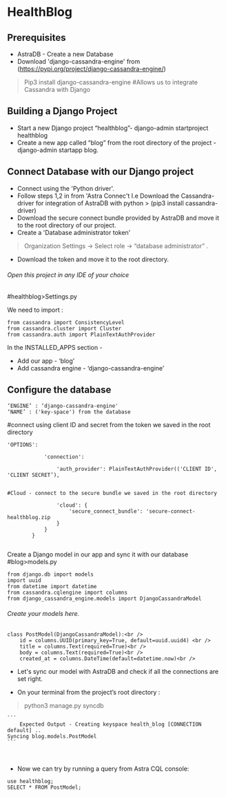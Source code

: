 # HealthBlog
## Prerequisites<br />
* AstraDB - Create a new Database 
* Download 'django-cassandra-engine' from (https://pypi.org/project/django-cassandra-engine/)   
>Pip3 install django-cassandra-engine
#Allows us to integrate Cassandra with Django

## Building a Django Project<br />
* Start a new Django project “healthblog”- django-admin startproject healthblog<br />
* Create a new app called “blog” from the root directory of the project - django-admin startapp blog.<br />

## Connect Database with our Django project<br />
* Connect using the 'Python driver'. <br />
* Follow steps 1,2 in from 'Astra Connec't I.e Download the Cassandra-driver for integration of AstraDB with python > (pip3 install cassandra-driver)<br />
* Download the secure connect bundle provided by AstraDB and move it to the root directory of our project.<br />
* Create a 'Database administrator token'<br />
>Organization Settings -> Select role -> “database administrator” .<br />
* Download the token and move it to the root directory.<br />


###### Open this project in any IDE of your choice<br />

#healthblog>Settings.py<br />

We need to import :<br />

```
from cassandra import ConsistencyLevel
from cassandra.cluster import Cluster
from cassandra.auth import PlainTextAuthProvider
```



In the INSTALLED_APPS section - <br />
* Add our app - ‘blog’<br />
* Add cassandra engine - ‘django-cassandra-engine’<br />

## Configure the database<br />

```
‘ENGINE’ : ‘django-cassandra-engine'
‘NAME’ : ('key-space') from the database
```

#connect using client ID and secret from the token we saved in the root directory

```
'OPTIONS': 

            'connection':
	    
                'auth_provider': PlainTextAuthProvider(('CLIENT ID', 'CLIENT SECRET’),
		
		
#Cloud - connect to the secure bundle we saved in the root directory

                'cloud': {
                    'secure_connect_bundle': 'secure-connect-healthblog.zip
                }
            }   
        }
	
```

Create a Django model in our app and sync it with our database<br />
#blog>models.py

```
from django.db import models
import uuid 
from datetime import datetime
from cassandra.cqlengine import columns
from django_cassandra_engine.models import DjangoCassandraModel
```

###### Create your models here.<br />
```
class PostModel(DjangoCassandraModel):<br />
    id = columns.UUID(primary_key=True, default=uuid.uuid4) <br />
    title = columns.Text(required=True)<br />
    body = columns.Text(required=True)<br />
    created_at = columns.DateTime(default=datetime.now)<br />
```
    

* Let's sync our model with AstraDB and check if all the connections are set right.<br />

* On your terminal from the project’s root directory : 

> python3 manage.py syncdb<br />

````
```
    Expected Output - Creating keyspace health_blog [CONNECTION default] ..
Syncing blog.models.PostModel
```
````
<br />

* Now we can try by running a query from Astra CQL console: <br />

```
use healthblog;
SELECT * FROM PostModel;
```



